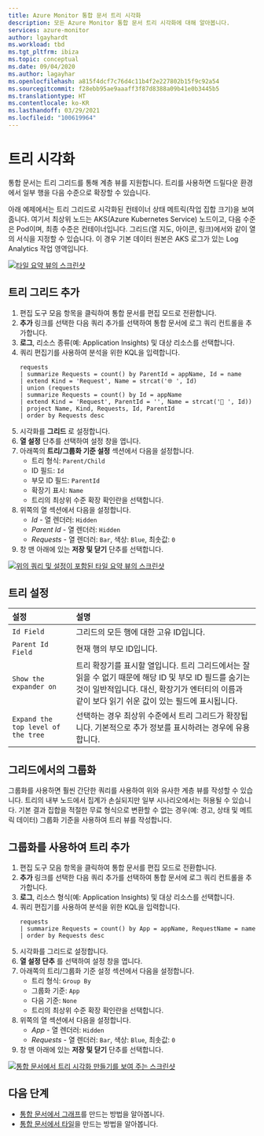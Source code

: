 ```yaml
---
title: Azure Monitor 통합 문서 트리 시각화
description: 모든 Azure Monitor 통합 문서 트리 시각화에 대해 알아봅니다.
services: azure-monitor
author: lgayhardt
ms.workload: tbd
ms.tgt_pltfrm: ibiza
ms.topic: conceptual
ms.date: 09/04/2020
ms.author: lagayhar
ms.openlocfilehash: a815f4dcf7c76d4c11b4f2e227802b15f9c92a54
ms.sourcegitcommit: f28ebb95ae9aaaff3f87d8388a09b41e0b3445b5
ms.translationtype: HT
ms.contentlocale: ko-KR
ms.lasthandoff: 03/29/2021
ms.locfileid: "100619964"
---
```

# <a name="tree-visualizations"></a>트리 시각화

통합 문서는 트리 그리드를 통해 계층 뷰를 지원합니다. 트리를 사용하면 드릴다운 환경에서 일부 행을 다음 수준으로 확장할 수 있습니다.

아래 예제에서는 트리 그리드로 시각화된 컨테이너 상태 메트릭(작업 집합 크기)을 보여 줍니다. 여기서 최상위 노드는 AKS(Azure Kubernetes Service) 노드이고, 다음 수준은 Pod이며, 최종 수준은 컨테이너입니다. 그리드(열 지도, 아이콘, 링크)에서와 같이 열의 서식을 지정할 수 있습니다. 이 경우 기본 데이터 원본은 AKS 로그가 있는 Log Analytics 작업 영역입니다.

[![타일 요약 뷰의 스크린샷](./media/workbooks-tree-visualizations/trees.png)](./media/workbooks-tree-visualizations/trees.png#lightbox)

## <a name="adding-a-tree-grid"></a>트리 그리드 추가
1. 편집 도구 모음 항목을 클릭하여 통합 문서를 편집 모드로 전환합니다.
2. **추가** 링크를 선택한 다음 쿼리 추가를 선택하여 통합 문서에 로그 쿼리 컨트롤을 추가합니다.
3. **로그**, 리소스 종류(예: Application Insights) 및 대상 리소스를 선택합니다.
4. 쿼리 편집기를 사용하여 분석을 위한 KQL을 입력합니다.
    ```kusto
    requests
    | summarize Requests = count() by ParentId = appName, Id = name
    | extend Kind = 'Request', Name = strcat('🌐 ', Id)
    | union (requests
    | summarize Requests = count() by Id = appName
    | extend Kind = 'Request', ParentId = '', Name = strcat('📱 ', Id))
    | project Name, Kind, Requests, Id, ParentId
    | order by Requests desc
    ```
5. 시각화를 **그리드** 로 설정합니다.
6. **열 설정** 단추를 선택하여 설정 창을 엽니다.
7. 아래쪽의 **트리/그룹화 기준 설정** 섹션에서 다음을 설정합니다.
    * 트리 형식: `Parent/Child`
    * ID 필드: `Id`
    * 부모 ID 필드: `ParentId`
    * 확장기 표시: `Name`
    * 트리의 최상위 수준 확장 확인란을 선택합니다.
8. 위쪽의 열 섹션에서 다음을 설정합니다.
    * _Id_ - 열 렌더러: `Hidden`
    * _Parent Id_ - 열 렌더러: `Hidden`
    * _Requests_ - 열 렌더러: `Bar`, 색상: `Blue`, 최솟값: `0`
9. 창 맨 아래에 있는 **저장 및 닫기** 단추를 선택합니다.

[![위의 쿼리 및 설정이 포함된 타일 요약 뷰의 스크린샷](./media/workbooks-tree-visualizations/tree-settings.png)](./media/workbooks-tree-visualizations/tree-settings.png#lightbox)

## <a name="tree-settings"></a>트리 설정

| 설정 | 설명 |
|:------------- |:-------------|
| `Id Field` | 그리드의 모든 행에 대한 고유 ID입니다. |
| `Parent Id Field` | 현재 행의 부모 ID입니다. |
| `Show the expander on` | 트리 확장기를 표시할 열입니다. 트리 그리드에서는 잘 읽을 수 없기 때문에 해당 ID 및 부모 ID 필드를 숨기는 것이 일반적입니다. 대신, 확장기가 엔터티의 이름과 같이 보다 읽기 쉬운 값이 있는 필드에 표시됩니다. |
| `Expand the top level of the tree` | 선택하는 경우 최상위 수준에서 트리 그리드가 확장됩니다. 기본적으로 추가 정보를 표시하려는 경우에 유용합니다. |

## <a name="grouping-in-a-grid"></a>그리드에서의 그룹화

그룹화를 사용하면 훨씬 간단한 쿼리를 사용하여 위와 유사한 계층 뷰를 작성할 수 있습니다. 트리의 내부 노드에서 집계가 손실되지만 일부 시나리오에서는 허용될 수 있습니다. 기본 결과 집합을 적절한 무료 형식으로 변환할 수 없는 경우(예: 경고, 상태 및 메트릭 데이터) 그룹화 기준을 사용하여 트리 뷰를 작성합니다.

## <a name="adding-a-tree-using-grouping"></a>그룹화를 사용하여 트리 추가

1. 편집 도구 모음 항목을 클릭하여 통합 문서를 편집 모드로 전환합니다.
2. **추가** 링크를 선택한 다음 쿼리 추가를 선택하여 통합 문서에 로그 쿼리 컨트롤을 추가합니다.
3. **로그**, 리소스 형식(예: Application Insights) 및 대상 리소스를 선택합니다.
4. 쿼리 편집기를 사용하여 분석을 위한 KQL을 입력합니다.
    ```kusto
    requests
    | summarize Requests = count() by App = appName, RequestName = name
    | order by Requests desc
    ```
1. 시각화를 그리드로 설정합니다.
2. **열 설정 단추** 를 선택하여 설정 창을 엽니다.
3. 아래쪽의 트리/그룹화 기준 설정 섹션에서 다음을 설정합니다.
    * 트리 형식: `Group By`
    * 그룹화 기준: `App`
    * 다음 기준: `None`
    * 트리의 최상위 수준 확장 확인란을 선택합니다.
4. 위쪽의 열 섹션에서 다음을 설정합니다.
    * *App* - 열 렌더러: `Hidden`
    * *Requests* - 열 렌더러: `Bar`, 색상: `Blue`, 최솟값: `0`
5. 창 맨 아래에 있는 **저장 및 닫기** 단추를 선택합니다.

[![통합 문서에서 트리 시각화 만들기를 보여 주는 스크린샷](./media/workbooks-tree-visualizations/tree-group-create.png)](./media/workbooks-tree-visualizations/tree-group-create.png#lightbox)

## <a name="next-steps"></a>다음 단계

* [통합 문서에서 그래프](workbooks-graph-visualizations.md)를 만드는 방법을 알아봅니다.
* [통합 문서에서 타일](workbooks-tile-visualizations.md)을 만드는 방법을 알아봅니다.

